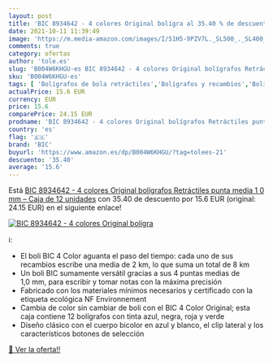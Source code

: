 ```yaml
---
layout: post
title: 'BIC 8934642 - 4 colores Original bolígra al 35.40 % de descuento'
date: 2021-10-11 11:39:49
image: 'https://m.media-amazon.com/images/I/51H5-9PZV7L._SL500_._SL400_.jpg'
comments: true
category: ofertas
author: 'tole.es'
slug: 'B004W6KHGU-es BIC 8934642 - 4 colores Original bolígrafos Retráctiles...'
sku: 'B004W6KHGU-es'
tags: [ 'Bolígrafos de bola retráctiles','Bolígrafos y recambios','Bolígrafos, lápices y útiles de escritura','Oficina y papelería','bic','bolígrafos', ]
actualPrice: 15.6 EUR
currency: EUR
price: 15.6
comparePrice: 24.15 EUR
prodname: 'BIC 8934642 - 4 colores Original bolígrafos Retráctiles punta media  1 0 mm  – Caja de 12 unidades'
country: 'es'
flag: '🇪🇸'
brand: 'BIC'
buyurl: 'https://www.amazon.es/dp/B004W6KHGU/?tag=tolees-21'
descuento: '35.40'
average: '15.6'
---
```


Está [BIC 8934642 - 4 colores Original bolígrafos Retráctiles punta media  1 0 mm  – Caja de 12 unidades](https://www.amazon.es/dp/B004W6KHGU/?tag=tolees-21) con 35.40 de descuento por 15.6 EUR (original: 24.15 EUR) en el siguiente enlace!

[![BIC 8934642 - 4 colores Original bolígra](https://m.media-amazon.com/images/I/51H5-9PZV7L._SL500_._SL400_.jpg)](https://www.amazon.es/dp/B004W6KHGU/?tag=tolees-21)

ℹ️:

- El boli BIC 4 Color aguanta el paso del tiempo: cada uno de sus recambios escribe una media de 2 km, lo que suma un total de 8 km
- Un boli BIC sumamente versátil gracias a sus 4 puntas medias de 1,0 mm, para escribir y tomar notas con la máxima precisión
- Fabricado con los materiales mínimos necesarios y certificado con la etiqueta ecológica NF Environnement
- Cambia de color sin cambiar de boli con el BIC 4 Color Original; esta caja contiene 12 bolígrafos con tinta azul, negra, roja y verde
- Diseño clásico con el cuerpo bicolor en azul y blanco, el clip lateral y los característicos botones de selección

[🛒 Ver la oferta!!](https://www.amazon.es/dp/B004W6KHGU/?tag=tolees-21)
